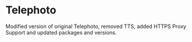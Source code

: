 # Telephoto
Modified version of original Telephoto, removed TTS, added HTTPS Proxy Support and updated packages and versions.
